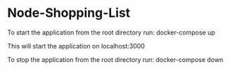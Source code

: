 # Node-Shopping-List

To start the application from the root directory run: docker-compose up

This will start the application on localhost:3000

To stop the application from the root directory run: docker-compose down
